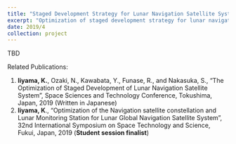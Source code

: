 ```yaml
---
title: "Staged Development Strategy for Lunar Navigation Satellite System (2019/4 - Present)"
excerpt: "Optimization of staged development strategy for lunar navigation satellite system development <br/><img src='/images/halo-orbit-291x392.png'>"
date: 2019/4
collection: project
---
```


TBD

Related Publications:
1. **Iiyama, K.**, Ozaki, N., Kawabata, Y., Funase, R., and Nakasuka, S., “The Optimization of Staged Development of Lunar Navigation Satellite System”, Space Sciences and Technology Conference, Tokushima, Japan, 2019 (Written in Japanese)
2. **Iiyama, K**., “Optimization of the Navigation satellite constellation and Lunar Monitoring Station for Lunar Global Navigation Satellite System”, 32nd International Symposium on Space Technology and Science, Fukui, Japan, 2019 (**Student session finalist**)